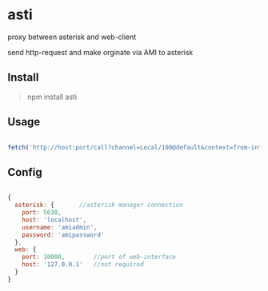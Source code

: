 # asti

proxy between asterisk and web-client

send http-request and make orginate via AMI to asterisk

## Install

> npm install asti


## Usage

`````javascript

fetch('http://host:port/call?channel=Local/100@default&context=from-internal&exten=89135292926');


`````


## Config

`````javascript 

{
  asterisk: {       //asterisk manager connection
    port: 5038,
    host: 'localhost',
    username: 'amiadmin',
    password: 'amipassword'
  },
  web: {
    port: 10000,        //port of web-interface
    host: '127.0.0.1'   //not required
  }
}

`````